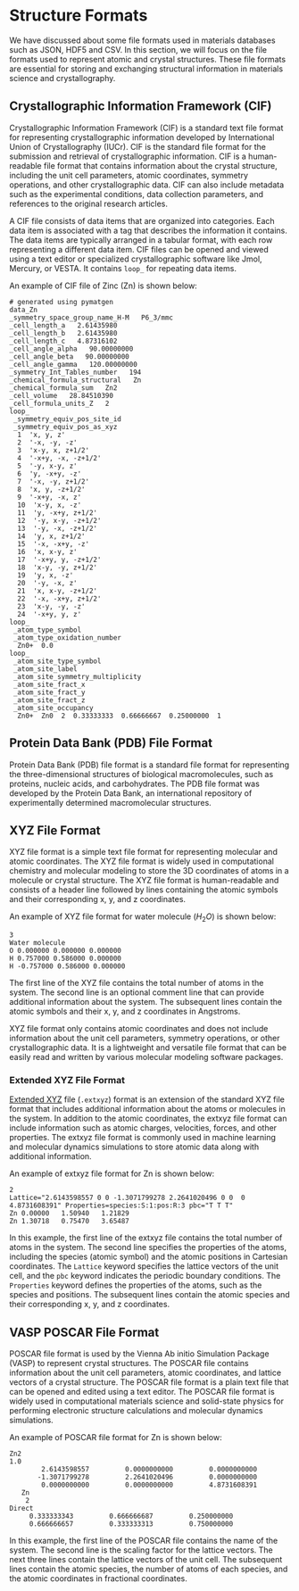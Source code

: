 # Structure Formats
We have discussed about some file formats used in materials databases such as JSON, HDF5 and CSV. In this section, we will focus on the file formats used to represent atomic and crystal structures. These file formats are essential for storing and exchanging structural information in materials science and crystallography.

## Crystallographic Information Framework (CIF)
Crystallographic Information Framework (CIF) is a standard text file format for representing crystallographic information developed by International Union of Crystallography (IUCr). CIF is the standard file format for the submission and retrieval of crystallographic information. CIF is a human-readable file format that contains information about the crystal structure, including the unit cell parameters, atomic coordinates, symmetry operations, and other crystallographic data. CIF can also include metadata such as the experimental conditions, data collection parameters, and references to the original research articles.

A CIF file consists of data items that are organized into categories. Each data item is associated with a tag that describes the information it contains. The data items are typically arranged in a tabular format, with each row representing a different data item. CIF files can be opened and viewed using a text editor or specialized crystallographic software like Jmol, Mercury, or VESTA. It contains `loop_` for repeating data items.

An example of CIF file of Zinc (Zn) is shown below:
```
# generated using pymatgen
data_Zn
_symmetry_space_group_name_H-M   P6_3/mmc
_cell_length_a   2.61435980
_cell_length_b   2.61435980
_cell_length_c   4.87316102
_cell_angle_alpha   90.00000000
_cell_angle_beta   90.00000000
_cell_angle_gamma   120.00000000
_symmetry_Int_Tables_number   194
_chemical_formula_structural   Zn
_chemical_formula_sum   Zn2
_cell_volume   28.84510390
_cell_formula_units_Z   2
loop_
 _symmetry_equiv_pos_site_id
 _symmetry_equiv_pos_as_xyz
  1  'x, y, z'
  2  '-x, -y, -z'
  3  'x-y, x, z+1/2'
  4  '-x+y, -x, -z+1/2'
  5  '-y, x-y, z'
  6  'y, -x+y, -z'
  7  '-x, -y, z+1/2'
  8  'x, y, -z+1/2'
  9  '-x+y, -x, z'
  10  'x-y, x, -z'
  11  'y, -x+y, z+1/2'
  12  '-y, x-y, -z+1/2'
  13  '-y, -x, -z+1/2'
  14  'y, x, z+1/2'
  15  '-x, -x+y, -z'
  16  'x, x-y, z'
  17  '-x+y, y, -z+1/2'
  18  'x-y, -y, z+1/2'
  19  'y, x, -z'
  20  '-y, -x, z'
  21  'x, x-y, -z+1/2'
  22  '-x, -x+y, z+1/2'
  23  'x-y, -y, -z'
  24  '-x+y, y, z'
loop_
 _atom_type_symbol
 _atom_type_oxidation_number
  Zn0+  0.0
loop_
 _atom_site_type_symbol
 _atom_site_label
 _atom_site_symmetry_multiplicity
 _atom_site_fract_x
 _atom_site_fract_y
 _atom_site_fract_z
 _atom_site_occupancy
  Zn0+  Zn0  2  0.33333333  0.66666667  0.25000000  1
```

## Protein Data Bank (PDB) File Format
Protein Data Bank (PDB) file format is a standard file format for representing the three-dimensional structures of biological macromolecules, such as proteins, nucleic acids, and carbohydrates. The PDB file format was developed by the Protein Data Bank, an international repository of experimentally determined macromolecular structures.

## XYZ File Format
XYZ file format is a simple text file format for representing molecular and atomic coordinates. The XYZ file format is widely used in computational chemistry and molecular modeling to store the 3D coordinates of atoms in a molecule or crystal structure. The XYZ file format is human-readable and consists of a header line followed by lines containing the atomic symbols and their corresponding x, y, and z coordinates.

An example of XYZ file format for water molecule ($H_2O$) is shown below:
```
3
Water molecule
O 0.000000 0.000000 0.000000
H 0.757000 0.586000 0.000000
H -0.757000 0.586000 0.000000
```

The first line of the XYZ file contains the total number of atoms in the system. The second line is an optional comment line that can provide additional information about the system. The subsequent lines contain the atomic symbols and their x, y, and z coordinates in Angstroms.

XYZ file format only contains atomic coordinates and does not include information about the unit cell parameters, symmetry operations, or other crystallographic data. It is a lightweight and versatile file format that can be easily read and written by various molecular modeling software packages.

### Extended XYZ File Format
[Extended XYZ](https://github.com/libAtoms/extxyz) file (`.extxyz`) format is an extension of the standard XYZ file format that includes additional information about the atoms or molecules in the system. In addition to the atomic coordinates, the extxyz file format can include information such as atomic charges, velocities, forces, and other properties. The extxyz file format is commonly used in machine learning and molecular dynamics simulations to store atomic data along with additional information.

An example of extxyz file format for Zn is shown below:
```
2
Lattice="2.6143598557 0 0 -1.3071799278 2.2641020496 0 0  0 4.8731608391" Properties=species:S:1:pos:R:3 pbc="T T T"
Zn 0.00000   1.50940   1.21829
Zn 1.30718   0.75470   3.65487
```
In this example, the first line of the extxyz file contains the total number of atoms in the system. The second line specifies the properties of the atoms, including the species (atomic symbol) and the atomic positions in Cartesian coordinates. The `Lattice` keyword specifies the lattice vectors of the unit cell, and the `pbc` keyword indicates the periodic boundary conditions. The `Properties` keyword defines the properties of the atoms, such as the species and positions. The subsequent lines contain the atomic species and their corresponding x, y, and z coordinates.


## VASP POSCAR File Format
POSCAR file format is used by the Vienna Ab initio Simulation Package (VASP) to represent crystal structures. The POSCAR file contains information about the unit cell parameters, atomic coordinates, and lattice vectors of a crystal structure. The POSCAR file format is a plain text file that can be opened and edited using a text editor. The POSCAR file format is widely used in computational materials science and solid-state physics for performing electronic structure calculations and molecular dynamics simulations.

An example of POSCAR file format for Zn is shown below:
```
Zn2
1.0
        2.6143598557         0.0000000000         0.0000000000
       -1.3071799278         2.2641020496         0.0000000000
        0.0000000000         0.0000000000         4.8731608391
   Zn
    2
Direct
     0.333333343         0.666666687         0.250000000
     0.666666657         0.333333313         0.750000000
```

In this example, the first line of the POSCAR file contains the name of the system. The second line is the scaling factor for the lattice vectors. The next three lines contain the lattice vectors of the unit cell. The subsequent lines contain the atomic species, the number of atoms of each species, and the atomic coordinates in fractional coordinates.